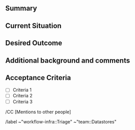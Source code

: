## Summary
<!--High level summary of what is the challenge - or work - that we want address and manage with this issue -->

## Current Situation
<!--Describe the current situation which you are intending to iterate on with the work described in this issue, with enough detail -->

## Desired Outcome
<!--Describe the intended outcome of the work represented in this issue. How does it improve upon the current situation above?
Add sufficient detail here, so others can continue the work from these instructions, or collaborate with this work
-->

## Additional background and comments
<!--Add here any additional information and resources relevant to manage this work, that we might have skipped in the previous
sections (to keep them as clear as possible)
 -->

## Acceptance Criteria
<!--List out work items necessary to arrive at the desired outcome above, as atomically as possible -->
- [ ] Criteria 1
- [ ] Criteria 2
- [ ] Criteria 3

/CC [Mentions to other people]

/label ~"workflow-infra::Triage" ~"team::Datastores" 